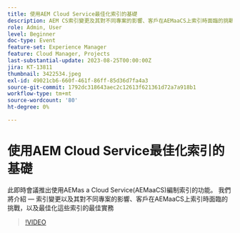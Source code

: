 ```yaml
---
title: 使用AEM Cloud Service最佳化索引的基礎
description: AEM CS索引變更及其對不同專案的影響、客戶在AEMaaCS上索引時面臨的挑戰，以及最佳化這些索引的最佳實務
role: Admin, User
level: Beginner
doc-type: Event
feature-set: Experience Manager
feature: Cloud Manager, Projects
last-substantial-update: 2023-08-25T00:00:00Z
jira: KT-13811
thumbnail: 3422534.jpeg
exl-id: 49021cb6-660f-461f-86ff-85d36d7fa4a3
source-git-commit: 1792dc318643aec2c12613f621361d72a7a918b1
workflow-type: tm+mt
source-wordcount: '80'
ht-degree: 0%

---
```


# 使用AEM Cloud Service最佳化索引的基礎

此即時會議推出使用AEMas a Cloud Service(AEMaaCS)編制索引的功能。 我們將介紹 — 索引變更以及其對不同專案的影響、客戶在AEMaaCS上索引時面臨的挑戰，以及最佳化這些索引的最佳實務

>[!VIDEO](https://video.tv.adobe.com/v/3422534/?learn=on)
